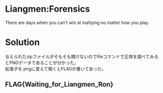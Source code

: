 # Liangmen:Forensics
There are days when you can't win at mahjong no matter how you play.

# Solution
与えられたzipファイルがそもそも開けないのでfileコマンドで正体を調べてみるとPNGデータであることが分かった。  
拡張子を.pngに変えて開くとFLAGが書いてあった。

## FLAG{Waiting_for_Liangmen_Ron}
